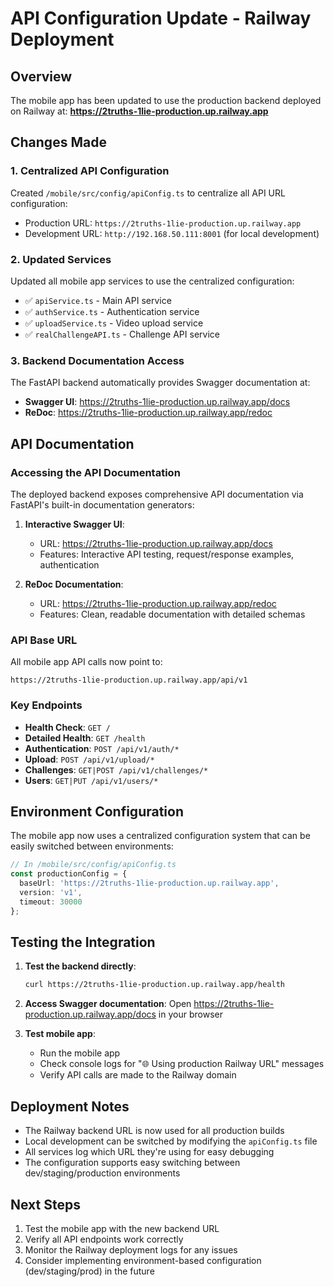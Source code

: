 # API Configuration Update - Railway Deployment

## Overview
The mobile app has been updated to use the production backend deployed on Railway at:
**https://2truths-1lie-production.up.railway.app**

## Changes Made

### 1. Centralized API Configuration
Created `/mobile/src/config/apiConfig.ts` to centralize all API URL configuration:
- Production URL: `https://2truths-1lie-production.up.railway.app`
- Development URL: `http://192.168.50.111:8001` (for local development)

### 2. Updated Services
Updated all mobile app services to use the centralized configuration:
- ✅ `apiService.ts` - Main API service
- ✅ `authService.ts` - Authentication service  
- ✅ `uploadService.ts` - Video upload service
- ✅ `realChallengeAPI.ts` - Challenge API service

### 3. Backend Documentation Access
The FastAPI backend automatically provides Swagger documentation at:
- **Swagger UI**: https://2truths-1lie-production.up.railway.app/docs
- **ReDoc**: https://2truths-1lie-production.up.railway.app/redoc

## API Documentation

### Accessing the API Documentation
The deployed backend exposes comprehensive API documentation via FastAPI's built-in documentation generators:

1. **Interactive Swagger UI**: 
   - URL: https://2truths-1lie-production.up.railway.app/docs
   - Features: Interactive API testing, request/response examples, authentication
   
2. **ReDoc Documentation**:
   - URL: https://2truths-1lie-production.up.railway.app/redoc  
   - Features: Clean, readable documentation with detailed schemas

### API Base URL
All mobile app API calls now point to:
```
https://2truths-1lie-production.up.railway.app/api/v1
```

### Key Endpoints
- **Health Check**: `GET /`
- **Detailed Health**: `GET /health`
- **Authentication**: `POST /api/v1/auth/*`
- **Upload**: `POST /api/v1/upload/*`
- **Challenges**: `GET|POST /api/v1/challenges/*`
- **Users**: `GET|PUT /api/v1/users/*`

## Environment Configuration

The mobile app now uses a centralized configuration system that can be easily switched between environments:

```typescript
// In /mobile/src/config/apiConfig.ts
const productionConfig = {
  baseUrl: 'https://2truths-1lie-production.up.railway.app',
  version: 'v1',
  timeout: 30000
};
```

## Testing the Integration

1. **Test the backend directly**:
   ```bash
   curl https://2truths-1lie-production.up.railway.app/health
   ```

2. **Access Swagger documentation**:
   Open https://2truths-1lie-production.up.railway.app/docs in your browser

3. **Test mobile app**:
   - Run the mobile app
   - Check console logs for "🌐 Using production Railway URL" messages
   - Verify API calls are made to the Railway domain

## Deployment Notes

- The Railway backend URL is now used for all production builds
- Local development can be switched by modifying the `apiConfig.ts` file
- All services log which URL they're using for easy debugging
- The configuration supports easy switching between dev/staging/production environments

## Next Steps

1. Test the mobile app with the new backend URL
2. Verify all API endpoints work correctly
3. Monitor the Railway deployment logs for any issues
4. Consider implementing environment-based configuration (dev/staging/prod) in the future
